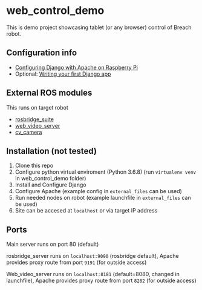 # web_control_demo
This is demo project showcasing tablet (or any browser) control of Breach robot.

## Configuration info
* [Configuring Django with Apache on Raspberry Pi](https://mikesmithers.wordpress.com/2017/02/21/configuring-django-with-apache-on-a-raspberry-pi/)
* Optional: [Writing your first Django app](https://docs.djangoproject.com/en/2.2/intro/tutorial01/)

## External ROS modules
This runs on target robot
* [rosbridge_suite](http://wiki.ros.org/rosbridge_suite)
* [web_video_server](https://wiki.ros.org/web_video_server)
* [cv_camera](http://wiki.ros.org/cv_camera)

## Installation (not tested)
1. Clone this repo
2. Configure python virtual enviroment (Python 3.6.8) (run `virtualenv venv` in web_control_demo folder)
3. Install and Configure Django
4. Configure Apache (example config in `external_files` can be used)
5. Run needed nodes on robot (example launchfile in `external_files` can be used)
6. Site can be accesed at `localhost` or via target IP address

## Ports
Main server runs on port 80 (default)

rosbridge_server runs on `localhost:9090` (rosbridge default), Apache provides proxy route from port `9191` (for outside access)

Web_video_server runs on `localhost:8181` (default=8080, changed in launchfile), Apache provides proxy route from port `8282` (for outside access)
